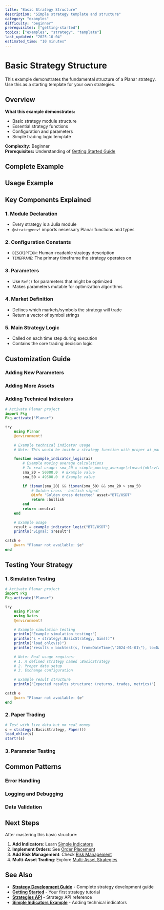 ```yaml
---
title: "Basic Strategy Structure"
description: "Simple strategy template and structure"
category: "examples"
difficulty: "beginner"
prerequisites: ["getting-started"]
topics: ["examples", "strategy", "template"]
last_updated: "2025-10-04"
estimated_time: "10 minutes"
---
```


# Basic Strategy Structure

This example demonstrates the fundamental structure of a Planar strategy. Use this as a starting template for your own strategies.

## Overview

**What this example demonstrates:**
- Basic strategy module structure
- Essential strategy functions
- Configuration and parameters
- Simple trading logic template

**Complexity:** Beginner  
**Prerequisites:** Understanding of [Getting Started Guide](../../getting-started/index.md)

## Complete Example


## Usage Example


## Key Components Explained

### 1. Module Declaration
- Every strategy is a Julia module
- `@strategyenv!` imports necessary Planar functions and types

### 2. Configuration Constants
- `DESCRIPTION`: Human-readable strategy description
- `TIMEFRAME`: The primary timeframe the strategy operates on

### 3. Parameters
- Use `Ref()` for parameters that might be optimized
- Makes parameters mutable for optimization algorithms

### 4. Market Definition
- Defines which markets/symbols the strategy will trade
- Return a vector of symbol strings

### 5. Main Strategy Logic
- Called on each time step during execution
- Contains the core trading decision logic

## Customization Guide

### Adding New Parameters

### Adding More Assets

### Adding Technical Indicators
```julia
# Activate Planar project
import Pkg
Pkg.activate("Planar")

try
    using Planar
    @environment!
    
    # Example technical indicator usage
    # Note: This would be inside a strategy function with proper ai parameter
    
    function example_indicator_logic(ai)
        # Example moving average calculations
        # In real usage: sma_20 = simple_moving_average(closeat(ohlcv(ai), -20:-1), 20)
        sma_20 = 50000.0  # Example value
        sma_50 = 49500.0  # Example value
        
        if !isnan(sma_20) && !isnan(sma_50) && sma_20 > sma_50
            # Golden cross - bullish signal
            @info "Golden cross detected" asset="BTC/USDT"
            return :bullish
        end
        return :neutral
    end
    
    # Example usage
    result = example_indicator_logic("BTC/USDT")
    println("Signal: $result")
    
catch e
    @warn "Planar not available: $e"
end
```

## Testing Your Strategy

### 1. Simulation Testing
```julia
# Activate Planar project
import Pkg
Pkg.activate("Planar")

try
    using Planar
    using Dates
    @environment!
    
    # Example simulation testing
    println("Example simulation testing:")
    println("s = strategy(:BasicStrategy, Sim())")
    println("load_ohlcv(s)")
    println("results = backtest(s, from=DateTime(\"2024-01-01\"), to=DateTime(\"2024-12-31\"))")
    
    # Note: Real usage requires:
    # 1. A defined strategy named :BasicStrategy
    # 2. Proper data setup
    # 3. Exchange configuration
    
    # Example result structure
    println("Expected results structure: (returns, trades, metrics)")
    
catch e
    @warn "Planar not available: $e"
end
```

### 2. Paper Trading
```julia
# Test with live data but no real money
s = strategy(:BasicStrategy, Paper())
load_ohlcv(s)
start!(s)
```

### 3. Parameter Testing

## Common Patterns

### Error Handling

### Logging and Debugging

### Data Validation

## Next Steps

After mastering this basic structure:

1. **Add Indicators**: Learn [Simple Indicators](simple-indicators.md)
2. **Implement Orders**: See [Order Placement](#order-placement)
3. **Add Risk Management**: Check [Risk Management](../../advanced/risk-management.md)
4. **Multi-Asset Trading**: Explore [Multi-Asset Strategies](#multi-asset)

## See Also

- **[Strategy Development Guide](../../guides/strategy-development.md)** - Complete strategy development guide
- **[Getting Started](../../getting-started/first-strategy.md)** - Your first strategy tutorial
- **[Strategies API](../../API/strategies.md)** - Strategy API reference
- **[Simple Indicators Example](simple-indicators.md)** - Adding technical indicators